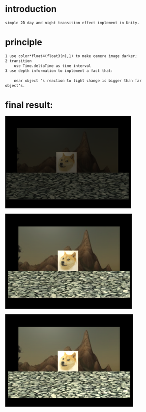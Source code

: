# introduction
	simple 2D day and night transition effect implement in Unity.

# principle
	1 use color*float4(float3(n),1) to make camera image darker;
	2 transition
	    use Time.deltaTime as time interval
	3 use depth information to implement a fact that:

	    near object 's reaction to light change is bigger than far object's.
# final result:

![capture0](./final_result/capture0.PNG)

![capture1](./final_result/capture1.PNG)

![capture2](./final_result/capture2.PNG)

